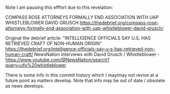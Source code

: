 Note I am pausing this efffort due to this revelation:

COMPASS ROSE ATTORNEYS FORMALLY END ASSOCIATION WITH UAP WHISTLEBLOWER DAVID GRUSCH
https://thedebrief.org/compass-rose-attorneys-formally-end-association-with-uap-whistleblower-david-grusch/


Original the debrief article:  "INTELLIGENCE OFFICIALS SAY U.S. HAS RETRIEVED CRAFT OF NON-HUMAN ORIGIN"  https://thedebrief.org/intelligence-officials-say-u-s-has-retrieved-non-human-craft/
NewsNation interviews with David Grusch / Whistleblower - https://www.youtube.com/@NewsNation/search?query=ufo%20whistleblower

There is some info in this commit history which I may/may not revive at a future point as matters develop.  Note that info may be out of date / obsolete as news develops.



